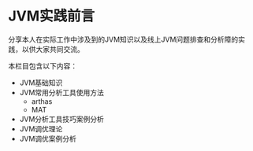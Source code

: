 # JVM实践前言
分享本人在实际工作中涉及到的JVM知识以及线上JVM问题排查和分析障的实践，以供大家共同交流。

本栏目包含以下内容：

- JVM基础知识
- JVM常用分析工具使用方法
  - arthas
  - MAT
- JVM分析工具技巧案例分析
- JVM调优理论
- JVM调优案例分析
